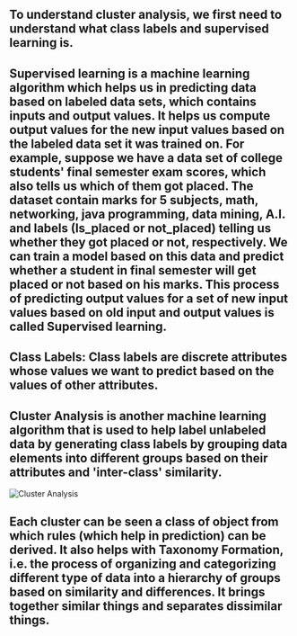 ## To understand cluster analysis, we first need to understand what class labels and supervised learning is. 

## Supervised learning is a machine learning algorithm which helps us in predicting data based on labeled data sets, which contains inputs and output values. It helps us compute output values for the new input values based on the labeled data set it was trained on. For example, suppose we have a data set of college students' final semester exam scores, which also tells us which of them got placed. The dataset contain marks for 5 subjects, math, networking, java programming, data mining, A.I. and labels (Is_placed or not_placed) telling us whether they got placed or not, respectively. We can train a model based on this data and predict whether a student in final semester will get placed or not based on his marks. This process of predicting output values for a set of new input values based on old input and output values is called Supervised learning.

## Class Labels: Class labels are discrete attributes whose values we want to predict based on the values of other attributes.

## Cluster Analysis is another machine learning algorithm that is used to help label unlabeled data by generating class labels by grouping data elements into different groups based on their attributes and 'inter-class' similarity.


![Cluster Analysis](https://user-images.githubusercontent.com/124640512/218195638-e710dd81-eb54-4c72-a125-17267fe36070.jpg)


## Each cluster can be seen a class of object from which rules (which help in prediction) can be derived. It also helps with Taxonomy Formation, i.e. the process of organizing and categorizing different type of data into a hierarchy of groups based on similarity and differences. It brings together similar things and separates dissimilar things.

